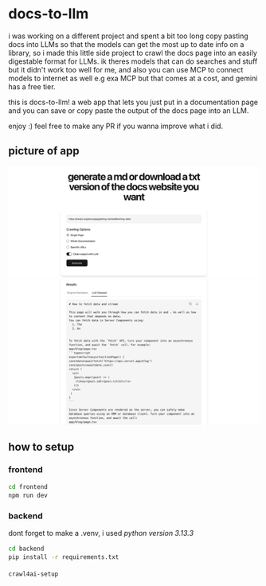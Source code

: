 # docs-to-llm

i was working on a different project and spent a bit too long copy pasting docs into LLMs so that the models can get the most up to date info on a library, so i made this little side project to crawl the docs page into an easily digestable format for LLMs. ik theres models that can do searches and stuff but it didn't work too well for me, and also you can use MCP to connect models to internet as well e.g exa MCP but that comes at a cost, and gemini has a free tier.

this is docs-to-llm! a web app that lets you just put in a documentation page and you can save or copy paste the output of the docs page into an LLM.

enjoy :) feel free to make any PR if you wanna improve what i did.

## picture of app

![demo](imgs/demo.png)
![demo-2](imgs/demo-2.png)


## how to setup

### frontend
```zsh
cd frontend
npm run dev
```

### backend

dont forget to make a .venv, i used *python version 3.13.3*

```zsh
cd backend
pip install -r requirements.txt

crawl4ai-setup
```

